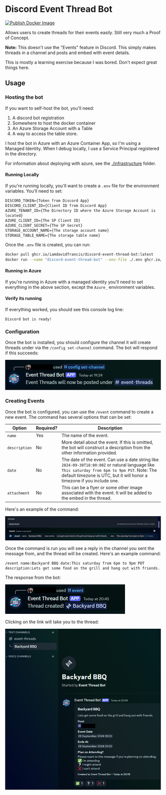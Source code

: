 # Discord Event Thread Bot

[![Publish Docker Image](https://github.com/iamdavidfrancis/discord-event-thread-bot/actions/workflows/publish-docker.yml/badge.svg?branch=main)](https://github.com/iamdavidfrancis/discord-event-thread-bot/actions/workflows/publish-docker.yml)

Allows users to create threads for their events easily. Still very much a Proof of Concept.

**Note:** This doesn't use the "Events" feature in Discord. This simply makes threads in a channel and posts and embed with event details.

This is mostly a learning exercise because I was bored. Don't expect great things here.

## Usage

### Hosting the bot

If you want to self-host the bot, you'll need:

1. A discord bot registration
2. Somewhere to host the docker container
3. An Azure Storage Account with a Table
4. A way to access the table store.

I host the bot in Azure with an Azure Container App, so I'm using a Managed Identity. When I debug locally, I use a Service Principal registered in the directory.

For information about deploying with azure, see the [./infrastructure](./infrastructure) folder.

#### Running Locally

If you're running locally, you'll want to create a `.env` file for the environment variables. You'll need to set:

```dotenv
DISCORD_TOKEN={Token from Discord App}
DISCORD_CLIENT_ID={Client ID from Discord App}
AZURE_TENANT_ID={The Directory ID where the Azure Storage Account is located}
AZURE_CLIENT_ID={The SP Client ID}
AZURE_CLIENT_SECRET={The SP Secret}
STORAGE_ACCOUNT_NAME={The storage account name}
STORAGE_TABLE_NAME={The storage table name}
```

Once the `.env` file is created, you can run:

```sh
docker pull ghcr.io/iamdavidfrancis/discord-event-thread-bot:latest
docker run --name "discord-event-thread-bot" --env-file ./.env ghcr.io/iamdavidfrancis/discord-event-thread-bot:latest
```

#### Running in Azure

If you're running in Azure with a managed identity you'll need to set everything in the above section, except the `Azure_` environment variables.

#### Verify its running

If everything worked, you should see this console log line:

```
Discord bot is ready!
```

### Configuration

Once the bot is installed, you should configure the channel it will create threads under via the `/config set-channel` command. The bot will respond if this succeeds:

![Screenshot ](assets/set-channel-message.png)

### Creating Events

Once the bot is configured, you can use the `/event` command to create a new event. The command has several options that can be set:

| Option        | Required? | Description                                                                                                                                                                                                                |
| ------------- | --------- | -------------------------------------------------------------------------------------------------------------------------------------------------------------------------------------------------------------------------- |
| `name`        | Yes       | The name of the event.                                                                                                                                                                                                     |
| `description` | No        | More detail about the event. If this is omitted, the bot will construct a description from the other information provided.                                                                                                 |
| `date`        | No        | The date of the event. Can use a date string like `2024-09-30T18:00:00Z` or natural language like `This saturday from 6pm to 9pm PST`. Note: The default timezone is UTC, but it will honor a timezone if you include one. |
| `attachment`  | No        | This can be a flyer or some other image associated with the event. It will be added to the embed in the thread.                                                                                                            |

Here's an example of the command:

![/event command with a title, description, and date](assets/create-event-command.png)

Once the command is run you will see a reply in the channel you sent the message from, and the thread will be created. Here's an example command:

```
/event name:Backyard BBQ date:This saturday from 6pm to 9pm PDT description:Lets get some food on the grill and hang out with friends.
```

The response from the bot:

![The response from the bot with a link to the thread.](assets/create-event-response.png)

Clicking on the link will take you to the thread:

![alt text](assets/event-thread.png)
